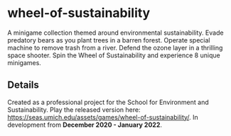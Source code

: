 # wheel-of-sustainability
A minigame collection themed around environmental sustainability. Evade predatory bears as you plant trees in a barren forest. Operate special machine to remove trash from a river. Defend the ozone layer in a thrilling space shooter. Spin the Wheel of Sustainability and experience 8 unique minigames.

## Details
Created as a professional project for the School for Environment and Sustainability. Play the released version here: https://seas.umich.edu/assets/games/wheel-of-sustainability/. In development from **December 2020 - January 2022**.

